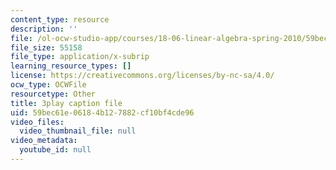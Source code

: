 ```yaml
---
content_type: resource
description: ''
file: /ol-ocw-studio-app/courses/18-06-linear-algebra-spring-2010/59bec61e06184b127882cf10bf4cde96_M0Sa8fLOajA.srt
file_size: 55158
file_type: application/x-subrip
learning_resource_types: []
license: https://creativecommons.org/licenses/by-nc-sa/4.0/
ocw_type: OCWFile
resourcetype: Other
title: 3play caption file
uid: 59bec61e-0618-4b12-7882-cf10bf4cde96
video_files:
  video_thumbnail_file: null
video_metadata:
  youtube_id: null
---
```

